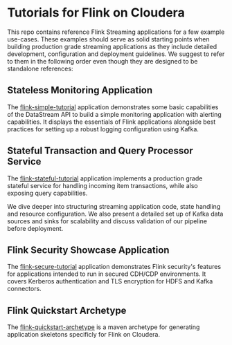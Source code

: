 # Tutorials for Flink on Cloudera

This repo contains reference Flink Streaming applications for a few example use-cases. These examples should serve as solid starting points when building production grade streaming applications as they include detailed development, configuration and deployment guidelines.
We suggest to refer to them in the following order even though they are designed to be standalone references:

## Stateless Monitoring Application

The [flink-simple-tutorial](flink-simple-tutorial) application demonstrates some basic capabilities of the DataStream API to build a simple monitoring application with alerting capabilities. It displays the essentials of Flink applications alongside best practices for setting up a robust logging configuration using Kafka.

## Stateful Transaction and Query Processor Service

The [flink-stateful-tutorial](flink-stateful-tutorial) application implements a production grade stateful service for handling incoming item transactions, while also exposing query capabilities.

We dive deeper into structuring streaming application code, state handling and resource configuration. We also present a detailed set up of Kafka data sources and sinks for scalability and discuss validation of our pipeline before deployment.

##  Flink Security Showcase Application
The [flink-secure-tutorial](flink-secure-tutorial) application demonstrates Flink security's features for applications intended to run in secured CDH/CDP environments. It covers Kerberos authentication and TLS encryption for HDFS and Kafka connectors.

## Flink Quickstart Archetype
The [flink-quickstart-archetype](flink-quickstart-archetype) is a maven archetype for generating application skeletons specificly for Flink on Cloudera.
